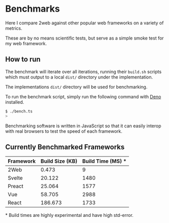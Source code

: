 # Benchmarks

Here I compare 2web against other popular web frameworks on a variety of
metrics.

These are by no means scientific tests, but serve as a simple smoke test for my
web framework.

## How to run

The benchmark will iterate over all iterations, running their `build.sh`
scripts which must output to a local `dist/` directory under the implementation.

The implementations `dist/` directory will be used for benchmarking.

To run the benchmark script, simply run the following command with
[Deno](https://deno.com/) installed.

```sh
$ ./bench.ts
>
```

Benchmarking software is written in JavaScript so that it can easily interop
with real browsers to test the speed of each framework.

## Currently Benchmarked Frameworks

| Framework | Build Size (KB) | Build Time (MS) \* |
| --------- | --------------- | ------------------ |
| 2Web      | 0.473           | 9                  |
| Svelte    | 20.122          | 1480               |
| Preact    | 25.064          | 1577               |
| Vue       | 58.705          | 2988               |
| React     | 186.673         | 1733               |

\* Build times are highly experimental and have high std-error.
